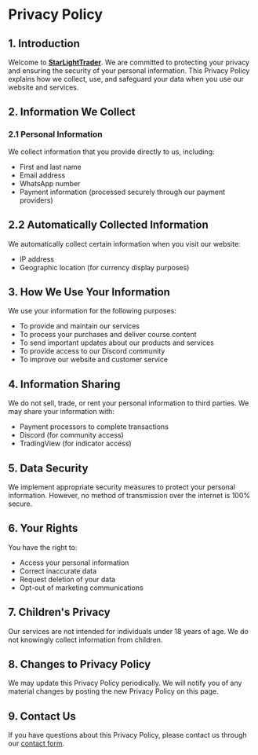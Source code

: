 # Privacy Policy

## 1. Introduction

Welcome to [**StarLightTrader**](https://starlighttrader.github.io/). We are committed to protecting your privacy and ensuring the security of your personal information. This Privacy Policy explains how we collect, use, and safeguard your data when you use our website and services.

## 2. Information We Collect

### 2.1 Personal Information

We collect information that you provide directly to us, including:

- First and last name
- Email address
- WhatsApp number
- Payment information (processed securely through our payment providers)

## 2.2 Automatically Collected Information

We automatically collect certain information when you visit our website:

- IP address
- Geographic location (for currency display purposes)

## 3. How We Use Your Information

We use your information for the following purposes:

- To provide and maintain our services
- To process your purchases and deliver course content
- To send important updates about our products and services
- To provide access to our Discord community
- To improve our website and customer service

## 4. Information Sharing

We do not sell, trade, or rent your personal information to third parties. We may share your information with:

- Payment processors to complete transactions
- Discord (for community access)
- TradingView (for indicator access)

## 5. Data Security

We implement appropriate security measures to protect your personal information. However, no method of transmission over the internet is 100% secure.

## 6. Your Rights

You have the right to:

- Access your personal information
- Correct inaccurate data
- Request deletion of your data
- Opt-out of marketing communications

## 7. Children's Privacy

Our services are not intended for individuals under 18 years of age. We do not knowingly collect information from children.

## 8. Changes to Privacy Policy

We may update this Privacy Policy periodically. We will notify you of any material changes by posting the new Privacy Policy on this page.

## 9. Contact Us

If you have questions about this Privacy Policy, please contact us through our [contact form](https://starlighttrader.github.io/#contact).